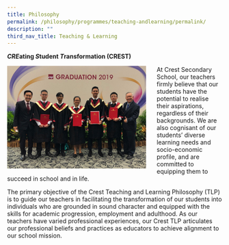 ```yaml
---
title: Philosophy
permalink: /philosophy/programmes/teaching-andlearning/permalink/
description: ""
third_nav_title: Teaching & Learning
---
```



***CRE*ating *S*tudent *T*ransformation (CREST)**

<img src="/images/philo1.jpg" style="width:325px;height:240px;margin-right:25px;" align = "left">At Crest Secondary School, our teachers firmly believe that our students have the potential to realise their aspirations, regardless of their backgrounds. We are also cognisant of our students’ diverse learning needs and socio-economic profile, and are committed to equipping them to succeed in school and in life.  

  

The primary objective of the Crest Teaching and Learning Philosophy (TLP) is to guide our teachers in facilitating the transformation of our students into individuals who are grounded in sound character and equipped with the skills for academic progression, employment and adulthood. As our teachers have varied professional experiences, our Crest TLP articulates our professional beliefs and practices as educators to achieve alignment to our school mission.